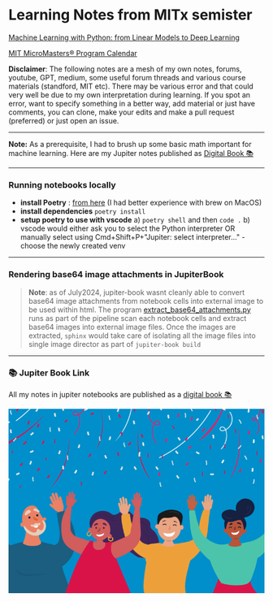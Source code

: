 # Learning Notes from MITx semister

[Machine Learning with Python: from Linear Models to Deep Learning](https://www.edx.org/learn/machine-learning/massachusetts-institute-of-technology-machine-learning-with-python-from-linear-models-to-deep-learning)

[MIT MicroMasters® Program Calendar](https://micromasters.mit.edu/ds/upcoming-dates/)

**Disclaimer**: The following notes are a mesh of my own notes, forums, youtube, GPT, medium, some useful forum threads and various course materials (standford, MIT etc). There may be various error and that could very well be due to my own interpretation during learning. If you spot an error, want to specify something in a better way, add material or just have comments, you can clone, make your edits and make a pull request (preferred) or just open an issue.

---

**Note:** As a prerequisite, I had to brush up some basic math important for machine learning. Here are my Jupiter notes published as [Digital Book 📚](https://N0-man.github.io/math-for-machine-learning/)

---

### Running notebooks locally

- **install Poetry** : [from here](https://python-poetry.org/docs/basic-usage/) (I had better experience with brew on MacOS)
- **install dependencies** `poetry install`
- **setup poetry to use with vscode** a) `poetry shell` and then `code .` b) vscode would either ask you to select the Python interpreter OR manually select using Cmd+Shift+P+"Jupiter: select interpreter..." - choose the newly created venv

---

### Rendering base64 image attachments in JupiterBook

> **Note**: as of July2024, jupiter-book wasnt cleanly able to convert base64 image attachments from notebook cells into external image to be used within html. The program [extract_base64_attachments.py](/extract_base64_attachments.py) runs as part of the pipeline scan each notebook cells and extract base64 images into external image files. Once the images are extracted, `sphinx` would take care of isolating all the image files into single image director as part of `jupiter-book build`

---

### 📚 Jupiter Book Link

All my notes in jupiter notebooks are published as a [digital book 📚](https://N0-man.github.io/MIT-MachineLearning-MicroMasters/)

![alt text](image.png)
